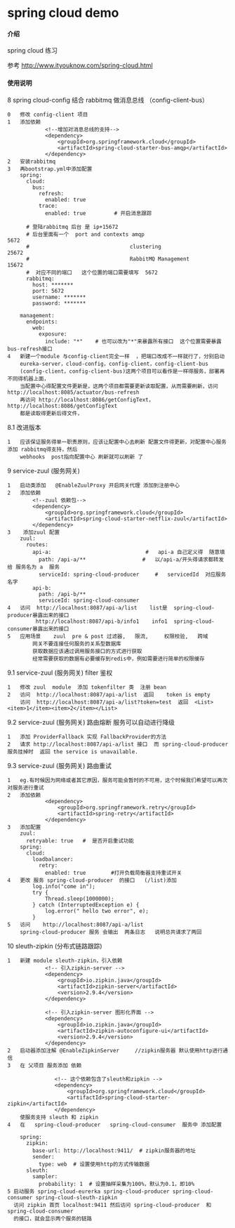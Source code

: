 # spring cloud demo

#### 介绍
spring cloud 练习

参考    http://www.ityouknow.com/spring-cloud.html

#### 使用说明

8   spring cloud-config 结合 rabbitmq 做消息总线  （config-client-bus）
    
    0   修改 config-client 项目
    1   添加依赖
                <!--增加对消息总线的支持-->
                <dependency>
                    <groupId>org.springframework.cloud</groupId>
                    <artifactId>spring-cloud-starter-bus-amqp</artifactId>
                </dependency>
    2   安装rabbitmq
    3   再bootstrap.yml中添加配置
        spring:
          cloud:
            bus:
              refresh:
                enabled: true         
              trace:
                enabled: true         # 开启消息跟踪
        
          # 登陆rabbitmq 后台 是 ip+15672
          # 后台里面有一个  port and contexts amqp                       5672
          #                                clustering                 25672
          #                                RabbitMQ Management        15672
          #  对应不同的端口   这个位置的端口需要填写  5672
          rabbitmq:
            host: *******
            port: 5672
            username: *******
            password: *******

        management:
          endpoints:
            web:
              exposure:
                include: "*"    # 也可以改为"*"来暴露所有接口  这个位置需要暴露 bus-refresh接口
    4   新建一个module 与config-client完全一样  ，把端口改成不一样就行了，分别启动
        eureka-server，cloud-config，config-client，config-client-bus
        (config-client，config-client-bus)这两个项目可以看作是一样得服务，部署再不同得机器上面，
        当配置中心得配置文件更新是，这两个项目都需要更新读取配置，从而需要刷新，访问  http://localhost:8085/actuator/bus-refresh
        再访问 http://localhost:8086/getConfigText，http://localhost:8086/getConfigText
        都是读取得更新后得文件，
    
  8.1   改进版本
    
    1   应该保证服务得单一职责原则，应该让配置中心去刷新 配置文件得更新，对配置中心服务添加 rabbitmq得支持，然后
        webhooks  post指向配置中心 刷新就可以刷新 了
        
9   service-zuul (服务网关)
    
    1   启动类添加   @EnableZuulProxy 开启网关代理 添加到注册中心
    2   添加依赖
            <!--zuul 依赖包-->
            <dependency>
                <groupId>org.springframework.cloud</groupId>
                <artifactId>spring-cloud-starter-netflix-zuul</artifactId>
            </dependency> 
    3    添加zuul 配置
        zuul:
          routes:
            api-a:                              #   api-a 自己定义得  随意填
              path: /api-a/**                  #   以/api-a/开头得请求都转发给 服务名为 a  服务
              serviceId: spring-cloud-producer     #   servicedId  对应服务名字
            api-b:
              path: /api-b/**
              serviceId: spring-cloud-consumer
    4   访问  http://localhost:8087/api-a/list    list是  spring-cloud-producer暴露出来的接口    
             http://localhost:8087/api-b/info1    info1  spring-cloud-consumer暴露出来的接口
    5   应用场景    zuul  pre & post 过滤器,   限流,     权限校验,   跨域
            网关不要连接任何服务的关系型数据库
            获取数据应该通过调用服务接口的方式进行获取
            经常需要获取的数据有必要缓存到redis中，例如需要进行简单的权限缓存
    
9.1   service-zuul (服务网关)    filter  鉴权
    
    1   修改 zuul  module  添加 tokenfilter 类  注册 bean   
    2   访问  http://localhost:8087/api-a/list  返回    token is empty
        访问  http://localhost:8087/api-a/list?token=test  返回  <List><item>1</item><item>2</item></List>

9.2   service-zuul (服务网关)    路由熔断  服务可以自动进行降级

    1   添加 ProviderFallback 实现 FallbackProvider的方法  
    2   请求 http://localhost:8087/api-a/list 接口  而 spring-cloud-producer 服务挂掉时  返回 the service is unavailable.
    
9.3   service-zuul (服务网关)    路由重试      
    
    1   eg.有时候因为网络或者其它原因，服务可能会暂时的不可用，这个时候我们希望可以再次对服务进行重试
    2   添加依赖 
                <dependency>
                    <groupId>org.springframework.retry</groupId>
                    <artifactId>spring-retry</artifactId>
                </dependency>
    3   添加配置
        zuul:
          retryable: true   #  是否开启重试功能
        spring:
          cloud:
            loadbalancer:
              retry:
                enabled: true        #打开负载局衡器支持重试开关
    4   更改 服务 spring-cloud-producer  的接口   (/list)添加
            log.info("come in");
            try {
                Thread.sleep(1000000);
            } catch (InterruptedException e) {
                log.error(" hello two error", e);
            }    
    5   访问    http://localhost:8087/api-a/list      
        spring-cloud-producer 服务 会输出  两条日志   说明总共请求了两回

10   sleuth-zipkin (分布式链路跟踪)
    
    1   新建 module sleuth-zipkin，引入依赖
                <!-- 引入zipkin-server -->
                <dependency>
                    <groupId>io.zipkin.java</groupId>
                    <artifactId>zipkin-server</artifactId>
                    <version>2.9.4</version>
                </dependency>
        
                <!-- 引入zipkin-server 图形化界面 -->
                <dependency>
                    <groupId>io.zipkin.java</groupId>
                    <artifactId>zipkin-autoconfigure-ui</artifactId>
                    <version>2.9.4</version>
                </dependency>
    2   启动器添加注解 @EnableZipkinServer     //zipkin服务器 默认使用http进行通信
    3   在 父项目 服务添加 依赖
           
                   <!-- 这个依赖包含了sleuth和zipkin -->
                   <dependency>
                       <groupId>org.springframework.cloud</groupId>
                       <artifactId>spring-cloud-starter-zipkin</artifactId>
                   </dependency>
        使服务支持 sleuth 和 zipkin
    4   在   spring-cloud-producer   spring-cloud-consumer  服务中 添加配置 
    
        spring:
          zipkin:
            base-url: http://localhost:9411/  # zipkin服务器的地址
            sender:
              type: web  # 设置使用http的方式传输数据
          sleuth:
            sampler:
              probability: 1  # 设置抽样采集为100%，默认为0.1，即10%
    5 启动服务 spring-cloud-eurerka spring-cloud-producer spring-cloud-consumer spring-cloud-sleuth-zipkin
      访问 zipkin 首页 localhost:9411 然后访问 spring-cloud-producer  和 spring-cloud-consumer 
      的接口，就会显示两个服务的链路